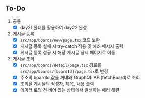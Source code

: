 ## To-Do

1. 공통
    - [x]  day21 폴더를 활용하여 day22 완성
2. 게시글 등록
    - [x]  `src/app/boards/new/page.tsx` 코드 보완
    - [x]  게시글 등록 실패 시 try-catch 적용 및 에러 메시지 출력
    - [x]  게시글 등록 성공 시 해당 게시글 상세 페이지로 이동
3. 게시글 조회
    - [x]  `src/app/boards/detail/page.tsx` 경로를 `src/app/boards/[boardId]/page.tsx`로 변경
    - [x]  주소의 boardId 값을 꺼내와 GraphQL API(fetchBoard)로 조회
    - [x]  조회된 게시물의 작성자, 제목, 내용 출력
    - [x]  데이터 로딩 전 비어 있는 상태에서 발생하는 에러 해결